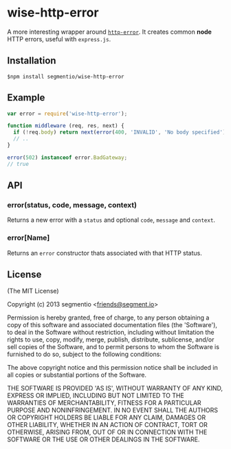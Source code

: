 
# wise-http-error

A more interesting wrapper around [`http-error`](https://github.com/segmentio/http-error). It creates common **node** HTTP errors, useful with `express.js`.

## Installation

    $npm install segmentio/wise-http-error

## Example

```javascript
var error = require('wise-http-error');

function middleware (req, res, next) {
  if (!req.body) return next(error(400, 'INVALID', 'No body specified'));
  // ..
}
```

```javascript
error(502) instanceof error.BadGateway;
// true
```

## API

### error(status, code, message, context)

Returns a new error with a `status` and optional `code`, `message` and `context`.

### error[Name]

Returns an `error` constructor thats associated with that HTTP status.

## License

(The MIT License)

Copyright (c) 2013 segmentio &lt;friends@segment.io&gt;

Permission is hereby granted, free of charge, to any person obtaining a copy of this software and associated documentation files (the 'Software'), to deal in the Software without restriction, including without limitation the rights to use, copy, modify, merge, publish, distribute, sublicense, and/or sell copies of the Software, and to permit persons to whom the Software is furnished to do so, subject to the following conditions:

The above copyright notice and this permission notice shall be included in all copies or substantial portions of the Software.

THE SOFTWARE IS PROVIDED 'AS IS', WITHOUT WARRANTY OF ANY KIND, EXPRESS OR IMPLIED, INCLUDING BUT NOT LIMITED TO THE WARRANTIES OF MERCHANTABILITY, FITNESS FOR A PARTICULAR PURPOSE AND NONINFRINGEMENT. IN NO EVENT SHALL THE AUTHORS OR COPYRIGHT HOLDERS BE LIABLE FOR ANY CLAIM, DAMAGES OR OTHER LIABILITY, WHETHER IN AN ACTION OF CONTRACT, TORT OR OTHERWISE, ARISING FROM, OUT OF OR IN CONNECTION WITH THE SOFTWARE OR THE USE OR OTHER DEALINGS IN THE SOFTWARE.